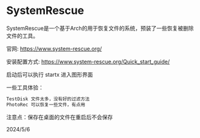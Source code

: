 # SystemRescue

SystemRescue是一个基于Arch的用于恢复文件的系统，预装了一些恢复被删除文件的工具。  

官网: https://www.system-rescue.org/  

安装配置方式: https://www.system-rescue.org/Quick_start_guide/  

启动后可以执行 startx 进入图形界面  

一些工具体验：  
```r
TestDisk 文件太多，没有好的过滤方法
PhotoRec 可以恢复一些文件，有点用
```

注意点：保存在桌面的文件在重启后不会保存  


2024/5/6  
